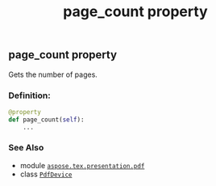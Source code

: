 ﻿---
title: page_count property
second_title: Aspose.TeX for Python via .NET API References
description: 
type: docs
weight: 240
url: /python-net/aspose.tex.presentation.pdf/pdfdevice/page_count/
is_root: false
---

## page_count property


Gets the number of pages.
### Definition:
```python
@property
def page_count(self):
    ...
```

### See Also
* module [`aspose.tex.presentation.pdf`](../../)
* class [`PdfDevice`](/tex/python-net/aspose.tex.presentation.pdf/pdfdevice)

